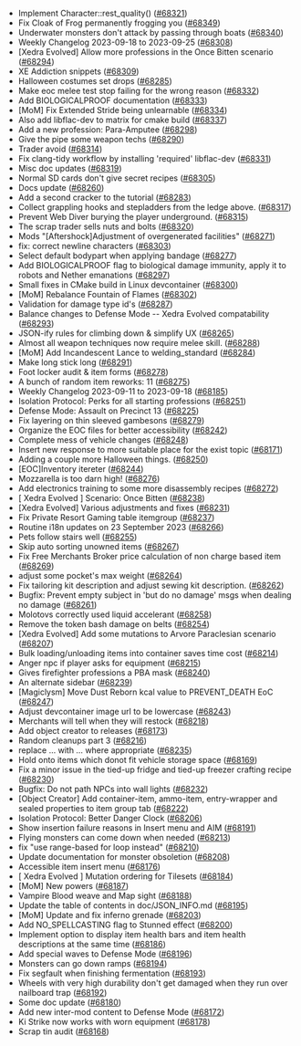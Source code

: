 * Implement Character::rest_quality() ([#68321](https://github.com/CleverRaven/Cataclysm-DDA/pull/68321))
* Fix Cloak of Frog permanently frogging you ([#68349](https://github.com/CleverRaven/Cataclysm-DDA/pull/68349))
* Underwater monsters don't attack by passing through boats ([#68340](https://github.com/CleverRaven/Cataclysm-DDA/pull/68340))
* Weekly Changelog 2023-09-18 to 2023-09-25 ([#68308](https://github.com/CleverRaven/Cataclysm-DDA/pull/68308))
* [Xedra Evolved] Allow more professions in the Once Bitten scenario ([#68294](https://github.com/CleverRaven/Cataclysm-DDA/pull/68294))
* XE Addiction snippets ([#68309](https://github.com/CleverRaven/Cataclysm-DDA/pull/68309))
* Halloween costumes set drops ([#68285](https://github.com/CleverRaven/Cataclysm-DDA/pull/68285))
* Make eoc melee test stop failing for the wrong reason ([#68332](https://github.com/CleverRaven/Cataclysm-DDA/pull/68332))
* Add BIOLOGICALPROOF documentation ([#68333](https://github.com/CleverRaven/Cataclysm-DDA/pull/68333))
* [MoM] Fix Extended Stride being unlearnable ([#68334](https://github.com/CleverRaven/Cataclysm-DDA/pull/68334))
* Also add libflac-dev to matrix for cmake build ([#68337](https://github.com/CleverRaven/Cataclysm-DDA/pull/68337))
* Add a new profession: Para-Amputee ([#68298](https://github.com/CleverRaven/Cataclysm-DDA/pull/68298))
* Give the pipe some weapon techs ([#68290](https://github.com/CleverRaven/Cataclysm-DDA/pull/68290))
* Trader avoid ([#68314](https://github.com/CleverRaven/Cataclysm-DDA/pull/68314))
* Fix clang-tidy workflow by installing 'required' libflac-dev ([#68331](https://github.com/CleverRaven/Cataclysm-DDA/pull/68331))
* Misc doc updates ([#68319](https://github.com/CleverRaven/Cataclysm-DDA/pull/68319))
* Normal SD cards don't give secret recipes ([#68305](https://github.com/CleverRaven/Cataclysm-DDA/pull/68305))
* Docs update ([#68260](https://github.com/CleverRaven/Cataclysm-DDA/pull/68260))
* Add a second cracker to the tutorial ([#68283](https://github.com/CleverRaven/Cataclysm-DDA/pull/68283))
* Collect grappling hooks and stepladders from the ledge above. ([#68317](https://github.com/CleverRaven/Cataclysm-DDA/pull/68317))
* Prevent Web Diver burying the player underground. ([#68315](https://github.com/CleverRaven/Cataclysm-DDA/pull/68315))
* The scrap trader sells nuts and bolts ([#68320](https://github.com/CleverRaven/Cataclysm-DDA/pull/68320))
* Mods "[Aftershock]Adjustment of overgenerated facilities" ([#68271](https://github.com/CleverRaven/Cataclysm-DDA/pull/68271))
* fix: correct newline characters ([#68303](https://github.com/CleverRaven/Cataclysm-DDA/pull/68303))
* Select default bodypart when applying bandage ([#68277](https://github.com/CleverRaven/Cataclysm-DDA/pull/68277))
* Add BIOLOGICALPROOF flag to biological damage immunity, apply it to robots and Nether emanations ([#68297](https://github.com/CleverRaven/Cataclysm-DDA/pull/68297))
* Small fixes in CMake build in Linux devcontainer ([#68300](https://github.com/CleverRaven/Cataclysm-DDA/pull/68300))
* [MoM] Rebalance Fountain of Flames ([#68302](https://github.com/CleverRaven/Cataclysm-DDA/pull/68302))
* Validation for damage type id's ([#68287](https://github.com/CleverRaven/Cataclysm-DDA/pull/68287))
* Balance changes to Defense Mode -- Xedra Evolved compatability ([#68293](https://github.com/CleverRaven/Cataclysm-DDA/pull/68293))
* JSON-ify rules for climbing down & simplify UX ([#68265](https://github.com/CleverRaven/Cataclysm-DDA/pull/68265))
* Almost all weapon techniques now require melee skill. ([#68288](https://github.com/CleverRaven/Cataclysm-DDA/pull/68288))
* [MoM] Add Incandescent Lance to welding_standard ([#68284](https://github.com/CleverRaven/Cataclysm-DDA/pull/68284))
* Make long stick long ([#68291](https://github.com/CleverRaven/Cataclysm-DDA/pull/68291))
* Foot locker audit & item forms ([#68278](https://github.com/CleverRaven/Cataclysm-DDA/pull/68278))
* A bunch of random item reworks: 11 ([#68275](https://github.com/CleverRaven/Cataclysm-DDA/pull/68275))
* Weekly Changelog 2023-09-11 to 2023-09-18 ([#68185](https://github.com/CleverRaven/Cataclysm-DDA/pull/68185))
* Isolation Protocol: Perks for all starting professions ([#68251](https://github.com/CleverRaven/Cataclysm-DDA/pull/68251))
* Defense Mode: Assault on Precinct 13 ([#68225](https://github.com/CleverRaven/Cataclysm-DDA/pull/68225))
* Fix layering on thin sleeved gambesons ([#68279](https://github.com/CleverRaven/Cataclysm-DDA/pull/68279))
* Organize the EOC files for better accessibility ([#68242](https://github.com/CleverRaven/Cataclysm-DDA/pull/68242))
* Complete mess of vehicle changes ([#68248](https://github.com/CleverRaven/Cataclysm-DDA/pull/68248))
* Insert new response to more suitable place for the exist topic ([#68171](https://github.com/CleverRaven/Cataclysm-DDA/pull/68171))
* Adding a couple more Halloween things. ([#68250](https://github.com/CleverRaven/Cataclysm-DDA/pull/68250))
* [EOC]Inventory itereter ([#68244](https://github.com/CleverRaven/Cataclysm-DDA/pull/68244))
* Mozzarella is too darn high! ([#68276](https://github.com/CleverRaven/Cataclysm-DDA/pull/68276))
* Add electronics training to some more disassembly recipes ([#68272](https://github.com/CleverRaven/Cataclysm-DDA/pull/68272))
* [ Xedra Evolved ] Scenario: Once Bitten ([#68238](https://github.com/CleverRaven/Cataclysm-DDA/pull/68238))
* [Xedra Evolved] Various adjustments and fixes ([#68231](https://github.com/CleverRaven/Cataclysm-DDA/pull/68231))
* Fix Private Resort Gaming table itemgroup ([#68237](https://github.com/CleverRaven/Cataclysm-DDA/pull/68237))
* Routine i18n updates on 23 September 2023 ([#68266](https://github.com/CleverRaven/Cataclysm-DDA/pull/68266))
* Pets follow stairs well ([#68255](https://github.com/CleverRaven/Cataclysm-DDA/pull/68255))
* Skip auto sorting unowned items ([#68267](https://github.com/CleverRaven/Cataclysm-DDA/pull/68267))
* Fix Free Merchants Broker price calculation of non charge based item ([#68269](https://github.com/CleverRaven/Cataclysm-DDA/pull/68269))
* adjust some pocket's max weight ([#68264](https://github.com/CleverRaven/Cataclysm-DDA/pull/68264))
* Fix tailoring kit description and adjust sewing kit description. ([#68262](https://github.com/CleverRaven/Cataclysm-DDA/pull/68262))
* Bugfix: Prevent empty subject in 'but do no damage' msgs when dealing no damage ([#68261](https://github.com/CleverRaven/Cataclysm-DDA/pull/68261))
* Molotovs correctly used liquid accelerant ([#68258](https://github.com/CleverRaven/Cataclysm-DDA/pull/68258))
* Remove the token bash damage on belts ([#68254](https://github.com/CleverRaven/Cataclysm-DDA/pull/68254))
* [Xedra Evolved] Add some mutations to Arvore Paraclesian scenario ([#68207](https://github.com/CleverRaven/Cataclysm-DDA/pull/68207))
* Bulk loading/unloading items into container saves time cost ([#68214](https://github.com/CleverRaven/Cataclysm-DDA/pull/68214))
* Anger npc if player asks for equipment ([#68215](https://github.com/CleverRaven/Cataclysm-DDA/pull/68215))
* Gives firefighter professions a PBA mask ([#68240](https://github.com/CleverRaven/Cataclysm-DDA/pull/68240))
* An alternate sidebar ([#68239](https://github.com/CleverRaven/Cataclysm-DDA/pull/68239))
* [Magiclysm] Move Dust Reborn kcal value to PREVENT_DEATH EoC ([#68247](https://github.com/CleverRaven/Cataclysm-DDA/pull/68247))
* Adjust devcontainer image url to be lowercase ([#68243](https://github.com/CleverRaven/Cataclysm-DDA/pull/68243))
* Merchants will tell when they will restock ([#68218](https://github.com/CleverRaven/Cataclysm-DDA/pull/68218))
* Add object creator to releases ([#68173](https://github.com/CleverRaven/Cataclysm-DDA/pull/68173))
* Random cleanups part 3 ([#68216](https://github.com/CleverRaven/Cataclysm-DDA/pull/68216))
* replace ... with … where appropriate ([#68235](https://github.com/CleverRaven/Cataclysm-DDA/pull/68235))
* Hold onto items which donot fit vehicle storage space ([#68169](https://github.com/CleverRaven/Cataclysm-DDA/pull/68169))
* Fix a minor issue in the tied-up fridge and tied-up freezer crafting recipe ([#68230](https://github.com/CleverRaven/Cataclysm-DDA/pull/68230))
* Bugfix: Do not path NPCs into wall lights ([#68232](https://github.com/CleverRaven/Cataclysm-DDA/pull/68232))
* [Object Creator] Add container-item, ammo-item, entry-wrapper and sealed properties to item group tab ([#68222](https://github.com/CleverRaven/Cataclysm-DDA/pull/68222))
* Isolation Protocol: Better Danger Clock ([#68206](https://github.com/CleverRaven/Cataclysm-DDA/pull/68206))
* Show insertion failure reasons in Insert menu and AIM ([#68191](https://github.com/CleverRaven/Cataclysm-DDA/pull/68191))
* Flying monsters can come down when needed ([#68213](https://github.com/CleverRaven/Cataclysm-DDA/pull/68213))
* fix "use range-based for loop instead" ([#68210](https://github.com/CleverRaven/Cataclysm-DDA/pull/68210))
* Update documentation for monster obsoletion ([#68208](https://github.com/CleverRaven/Cataclysm-DDA/pull/68208))
* Accessible item insert menu ([#68176](https://github.com/CleverRaven/Cataclysm-DDA/pull/68176))
* [ Xedra Evolved ] Mutation ordering for Tilesets ([#68184](https://github.com/CleverRaven/Cataclysm-DDA/pull/68184))
* [MoM] New powers ([#68187](https://github.com/CleverRaven/Cataclysm-DDA/pull/68187))
* Vampire Blood weave and Map sight ([#68188](https://github.com/CleverRaven/Cataclysm-DDA/pull/68188))
* Update the table of contents in doc/JSON_INFO.md ([#68195](https://github.com/CleverRaven/Cataclysm-DDA/pull/68195))
* [MoM] Update and fix inferno grenade ([#68203](https://github.com/CleverRaven/Cataclysm-DDA/pull/68203))
* Add NO_SPELLCASTING flag to Stunned effect ([#68200](https://github.com/CleverRaven/Cataclysm-DDA/pull/68200))
* Implement option to display item health bars and item health descriptions at the same time ([#68186](https://github.com/CleverRaven/Cataclysm-DDA/pull/68186))
* Add special waves to Defense Mode ([#68196](https://github.com/CleverRaven/Cataclysm-DDA/pull/68196))
* Monsters can go down ramps ([#68194](https://github.com/CleverRaven/Cataclysm-DDA/pull/68194))
* Fix segfault when finishing fermentation ([#68193](https://github.com/CleverRaven/Cataclysm-DDA/pull/68193))
* Wheels with very high durability don't get damaged when they run over nailboard trap ([#68192](https://github.com/CleverRaven/Cataclysm-DDA/pull/68192))
* Some doc update  ([#68180](https://github.com/CleverRaven/Cataclysm-DDA/pull/68180))
* Add new inter-mod content to Defense Mode ([#68172](https://github.com/CleverRaven/Cataclysm-DDA/pull/68172))
* Ki Strike now works with worn equipment ([#68178](https://github.com/CleverRaven/Cataclysm-DDA/pull/68178))
* Scrap tin audit ([#68168](https://github.com/CleverRaven/Cataclysm-DDA/pull/68168))
